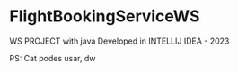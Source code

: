 # FlightBookingServiceWS
 WS PROJECT with java 
 Developed in INTELLIJ IDEA - 2023



 PS:
 Cat podes usar, dw
